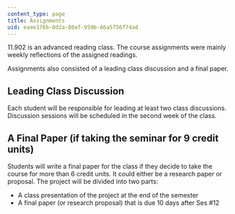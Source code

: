 ```yaml
---
content_type: page
title: Assignments
uid: eaee176b-0d2a-80af-959b-66a5756f74ad
---
```


11.902 is an advanced reading class. The course assignments were mainly weekly reflections of the assigned readings.

Assignments also consisted of a leading class discussion and a final paper.

Leading Class Discussion
------------------------

Each student will be responsible for leading at least two class discussions. Discussion sessions will be scheduled in the second week of the class.

A Final Paper (if taking the seminar for 9 credit units)
--------------------------------------------------------

Students will write a final paper for the class if they decide to take the course for more than 6 credit units. It could either be a research paper or proposal. The project will be divided into two parts:

*   A class presentation of the project at the end of the semester
*   A final paper (or research proposal) that is due 10 days after Ses #12